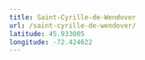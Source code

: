 ```yaml
---
title: Saint-Cyrille-de-Wendover
url: /saint-cyrille-de-wendover/
latitude: 45.933005
longitude: -72.424622
---
```

